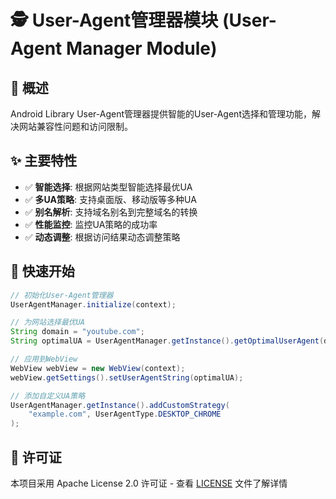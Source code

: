 # 🕵️ User-Agent管理器模块 (User-Agent Manager Module)

## 🎯 概述

Android Library User-Agent管理器提供智能的User-Agent选择和管理功能，解决网站兼容性问题和访问限制。

## ✨ 主要特性

- ✅ **智能选择**: 根据网站类型智能选择最优UA
- ✅ **多UA策略**: 支持桌面版、移动版等多种UA
- ✅ **别名解析**: 支持域名别名到完整域名的转换
- ✅ **性能监控**: 监控UA策略的成功率
- ✅ **动态调整**: 根据访问结果动态调整策略

## 🚀 快速开始

```java
// 初始化User-Agent管理器
UserAgentManager.initialize(context);

// 为网站选择最优UA
String domain = "youtube.com";
String optimalUA = UserAgentManager.getInstance().getOptimalUserAgent(domain);

// 应用到WebView
WebView webView = new WebView(context);
webView.getSettings().setUserAgentString(optimalUA);

// 添加自定义UA策略
UserAgentManager.getInstance().addCustomStrategy(
    "example.com", UserAgentType.DESKTOP_CHROME
);
```

## 📄 许可证

本项目采用 Apache License 2.0 许可证 - 查看 [LICENSE](../LICENSE) 文件了解详情
